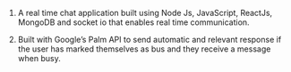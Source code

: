 1. A real time chat application built using Node Js, JavaScript, ReactJs, MongoDB and socket io that enables real time communication.

2. Built with Google’s Palm API to send automatic and relevant response if the user has marked themselves as bus and they receive a message when busy. 
